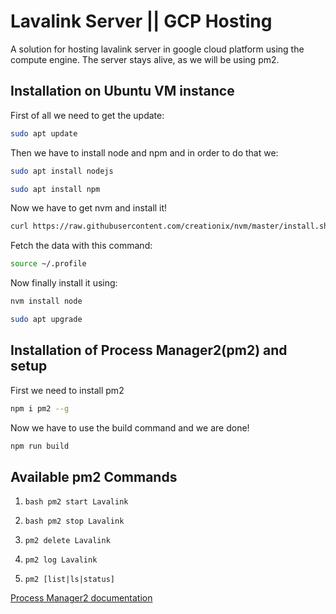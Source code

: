 # Lavalink Server || GCP Hosting

A solution for hosting lavalink server in google cloud platform using the compute engine. The server stays alive, as we will be using pm2.

## Installation on Ubuntu VM instance

First of all we need to get the update:

```bash
sudo apt update
```

Then we have to install node and npm and in order to do that we:

```bash
sudo apt install nodejs
```

```bash
sudo apt install npm
```

Now we have to get nvm and install it!

```bash
curl https://raw.githubusercontent.com/creationix/nvm/master/install.sh | bash
```

Fetch the data with this command:

```bash
source ~/.profile
```

Now finally install it using:

```bash
nvm install node
```

```bash
sudo apt upgrade
```

## Installation of Process Manager2(pm2) and setup

First we need to install pm2

```bash
npm i pm2 --g
```

Now we have to use the build command and we are done!

```bash
npm run build
```

## Available pm2 Commands

1. `bash pm2 start Lavalink`

2. `bash pm2 stop Lavalink`

3. `pm2 delete Lavalink`

4. `pm2 log Lavalink`

5. `pm2 [list|ls|status]`

[Process Manager2 documentation](https://pm2.keymetrics.io/docs/usage/pm2-doc-single-page/)
